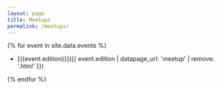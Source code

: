 ```yaml
---
layout: page
title: Meetups
permalink: /meetups/
---
```


{% for event in site.data.events %}

* [{{event.edition}}]({{ event.edition | datapage_url: 'meetup' | remove: '.html' }})

{% endfor %}
